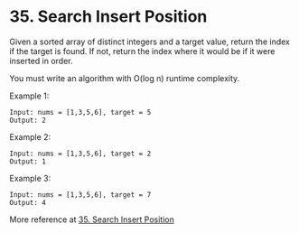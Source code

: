 # 35. Search Insert Position


Given a sorted array of distinct integers and a target value, return the index if the target is found. If not, return the index where it would be if it were inserted in order.

You must write an algorithm with O(log n) runtime complexity.



Example 1:
```
Input: nums = [1,3,5,6], target = 5
Output: 2
```

Example 2:

```
Input: nums = [1,3,5,6], target = 2
Output: 1
```
Example 3:

```
Input: nums = [1,3,5,6], target = 7
Output: 4
```

More reference at [35. Search Insert Position](https://leetcode.com/problems/search-insert-position/)